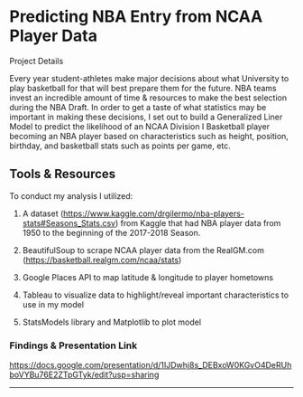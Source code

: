 # Predicting NBA Entry from NCAA Player Data

Project Details

Every year student-athletes make major decisions about what University to play basketball for that will best prepare them for the future. NBA teams invest an incredible amount of time & resources to make the best selection during the NBA Draft. In order to get a taste of what statistics may be important in making these decisions, I set out to build a Generalized Liner Model to predict the likelihood of an NCAA Division I Basketball player becoming an NBA player based on characteristics such as height, position, birthday, and basketball stats such as points per game, etc. 


## Tools & Resources

To conduct my analysis I utilized: 

1) A dataset (https://www.kaggle.com/drgilermo/nba-players-stats#Seasons_Stats.csv) from Kaggle that had NBA player data from 1950 to the beginning of the 2017-2018 Season. 

2) BeautifulSoup to scrape NCAA player data from the RealGM.com (https://basketball.realgm.com/ncaa/stats)

3) Google Places API to map latitude & longitude to player hometowns

4) Tableau to visualize data to highlight/reveal important characteristics to use in my model

5) StatsModels library and Matplotlib to plot model


### Findings & Presentation Link 

https://docs.google.com/presentation/d/1IJDwhj8s_DEBxoW0KGvO4DeRUhboVYBu76E2ZTpGTyk/edit?usp=sharing

- - -
